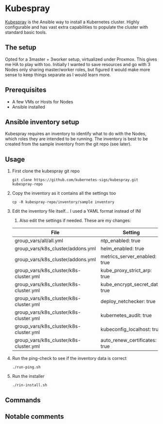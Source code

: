 # Kubespray

[Kubespray](https://github.com/kubernetes-sigs/kubespray) is the Ansible way to install a Kubernetes cluster. Highly configurable and has vast extra capabilities to populate the cluster with standard basic tools.

## The setup

Opted for a 3master + 3worker setup, virtualized under Proxmox. This gives me HA to play with too. Initially I wanted to save resources and go with 3 Nodes only sharing master/worker roles, but figured it would make more sense to keep things separate as I would learn more.

## Prerequisites

- A few VMs or Hosts for Nodes
- Ansible installed

## Ansible inventory setup

Kubespray requires an inventory to identify what to do with the Nodes, which roles they are intended to be running. The inventory is best to be created from the sample inventory from the git repo (see later).

## Usage

1. First clone the kubespray git repo

    `git clone https://github.com/kubernetes-sigs/kubespray.git kubespray-repo`

2. Copy the inventory as it contains all the settings too

    `cp -R kubespray-repo/inventory/sample inventory`

3. Edit the inventory file itself... I used a YAML format instead of INI
   1. Also edit the settings if needed. These are my changes:

    | File | Setting |
    |------|---------|
    |group_vars/all/all.yml|ntp_enabled: true|
    |group_vars/k8s_cluster/addons.yml|helm_enabled: true|
    |group_vars/k8s_cluster/addons.yml|metrics_server_enabled: true|
    |group_vars/k8s_cluster/k8s-cluster.yml|kube_proxy_strict_arp: true|
    |group_vars/k8s_cluster/k8s-cluster.yml|kube_encrypt_secret_data: true|
    |group_vars/k8s_cluster/k8s-cluster.yml|deploy_netchecker: true|
    |group_vars/k8s_cluster/k8s-cluster.yml|kubernetes_audit: true|
    |group_vars/k8s_cluster/k8s-cluster.yml|kubeconfig_localhost: true|
    |group_vars/k8s_cluster/k8s-cluster.yml|auto_renew_certificates: true|

4. Run the ping-check to see if the inventory data is correct

    `./run-ping.sh`

5. Run the installer

    `./rin-install.sh`

## Commands

## Notable comments
